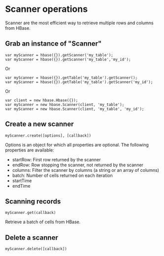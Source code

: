 
Scanner operations
==================

Scanner are the most efficient way to retrieve multiple rows and columns from HBase.

Grab an instance of "Scanner"
-------------------------

	var myScanner = hbase({}).getScanner('my_table');
	var myScanner = hbase({}).getScanner('my_table','my_id');

Or

	var myScanner = hbase({}).getTable('my_table').getScanner();
	var myScanner = hbase({}).getTable('my_table').getScanner('my_id');

Or

	var client = new hbase.Hbase({});
	var myScanner = new hbase.Scanner(client, 'my_table');
	var myScanner = new hbase.Scanner(client, 'my_table', 'my_id');

Create a new scanner
--------------------

	myScanner.create([options], [callback])

Options is an object for which all properties are optional. The following properties are available:

-   startRow: First row returned by the scanner
-   endRow: Row stopping the scanner, not returned by the scanner
-   columns: Filter the scanner by columns (a string or an array of columns)
-   batch: Number of cells returned on each iteration
-   startTime
-   endTime

Scanning records
----------------

	myScanner.get(callback)

Retrieve a batch of cells from HBase.

Delete a scanner
----------------

	myScanner.delete([callback])